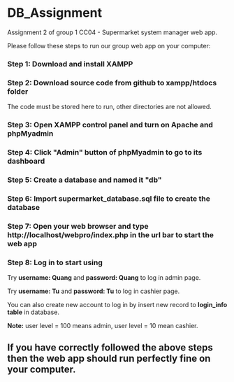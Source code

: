 # DB_Assignment

Assignment 2 of group 1 CC04 - Supermarket system manager web app.

Please follow these steps to run our group web app on your computer:

### Step 1: Download and install XAMPP

### Step 2: Download source code from github to xampp/htdocs folder

The code must be stored here to run, other directories are not allowed.

### Step 3: Open XAMPP control panel and turn on Apache and phpMyadmin

### Step 4: Click "Admin" button of phpMyadmin to go to its dashboard

### Step 5: Create a database and named it "db"

### Step 6: Import supermarket_database.sql file to create the database

### Step 7: Open your web browser and type http://localhost/webpro/index.php in the url bar to start the web app

### Step 8: Log in to start using

Try **username: Quang** and **password: Quang** to log in admin page.

Try **username: Tu** and **password: Tu** to log in cashier page.

You can also create new account to log in by insert new record to **login_info table** in database.

**Note:** user level = 100 means admin, user level = 10 mean cashier.

## **If you have correctly followed the above steps then the web app should run perfectly fine on your computer.**
